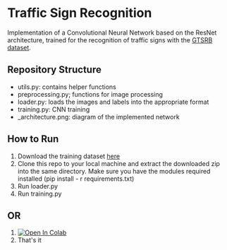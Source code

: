 # Traffic Sign Recognition

Implementation of a Convolutional Neural Network based on the ResNet architecture, trained for the recognition of traffic signs with the [GTSRB dataset](https://benchmark.ini.rub.de/gtsrb_dataset.html).



## Repository Structure

* utils.py: contains helper functions
* preprocessing.py; functions for image processing 
* loader.py: loads the images and labels into the appropriate format 
* training.py: CNN training
* _architecture.png: diagram of the implemented network

## How to Run

1. Download the training dataset [here](https://sid.erda.dk/public/archives/daaeac0d7ce1152aea9b61d9f1e19370/GTSRB_Final_Training_Images.zip)
2. Clone this repo to your local machine and extract the downloaded zip into the same directory. Make sure you have the modules required installed (pip install - r requirements.txt)
3. Run loader.py
4. Run training.py

## OR

1. [![Open In Colab](https://colab.research.google.com/assets/colab-badge.svg)](https://raw.githubusercontent.com/acmarkes/traffic-sign-recog/main/colab_training.ipynb)
2. That's it

